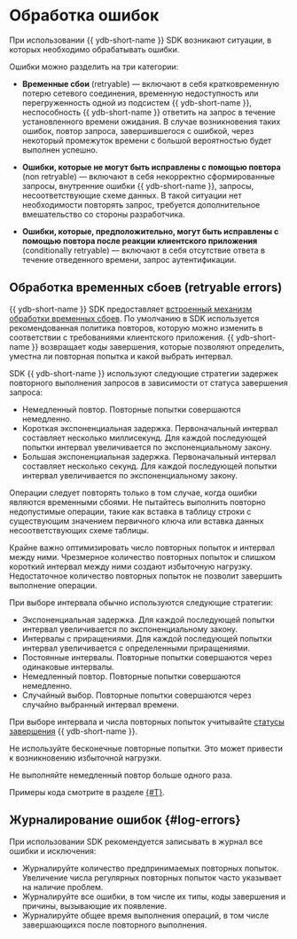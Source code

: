 # Обработка ошибок

При использовании {{ ydb-short-name }} SDK возникают ситуации, в которых необходимо обрабатывать ошибки.

Ошибки можно разделить на три категории:

* **Временные сбои** (retryable) — включают в себя кратковременную потерю сетевого соединения, временную недоступность или перегруженность одной из подсистем {{ ydb-short-name }}, неспособность {{ ydb-short-name }} ответить на запрос в течение установленного времени ожидания. В случае возникновения таких ошибок, повтор запроса, завершившегося с ошибкой, через некоторый промежуток времени с большой вероятностью будет выполнен успешно.

* **Ошибки, которые не могут быть исправлены с помощью повтора** (non retryable) — включают в себя некорректно сформированные запросы, внутренние ошибки {{ ydb-short-name }}, запросы, несоответствующие схеме данных. В такой ситуации нет необходимости повторять запрос, требуется дополнительное вмешательство со стороны разработчика.

* **Ошибки, которые, предположительно, могут быть исправлены с помощью повтора после реакции клиентского приложения** (conditionally retryable) — включают в себя отсутствие ответа в течение отведенного времени, запрос аутентификации.

## Обработка временных сбоев (retryable errors)

{{ ydb-short-name }} SDK предоставляет [встроенный механизм обработки временных сбоев](../../recipes/ydb-sdk/retry.md). По умолчанию в SDK используется рекомендованная политика повторов, которую можно изменить в соответствии с требованиями клиентского приложения. {{ ydb-short-name }} возвращает коды завершения, которые позволяют определить, уместна ли повторная попытка и какой выбрать интервал.

SDK {{ ydb-short-name }} используют следующие стратегии задержек повторного выполнения запросов в зависимости от статуса завершения запроса:

* Немедленный повтор. Повторные попытки совершаются немедленно.
* Короткая экспоненциальная задержка. Первоначальный интервал составляет несколько миллисекунд. Для каждой последующей попытки интервал увеличивается по экспоненциальному закону.
* Большая экспоненциальная задержка. Первоначальный интервал составляет несколько секунд. Для каждой последующей попытки интервал увеличивается по экспоненциальному закону.

Операции следует повторять только в том случае, когда ошибки являются временными сбоями. Не пытайтесь выполнить повторно недопустимые операции, такие как вставка в таблицу строки с существующим значением первичного ключа или вставка данных несоответствующих схеме таблицы.

Крайне важно оптимизировать число повторных попыток и интервал между ними. Чрезмерное количество повторных попыток и слишком короткий интервал между ними создают избыточную нагрузку. Недостаточное количество повторных попыток не позволит завершить выполнение операции.

При выборе интервала обычно используются следующие стратегии:

* Экспоненциальная задержка. Для каждой последующей попытки интервал увеличивается по экспоненциальному закону.
* Интервалы с приращениями. Для каждой последующей попытки интервал увеличивается с определенными приращениями.
* Постоянные интервалы. Повторные попытки совершаются через одинаковые интервалы.
* Немедленный повтор. Повторные попытки совершаются немедленно.
* Случайный выбор. Повторные попытки совершаются через случайно выбранный интервал времени.

При выборе интервала и числа повторных попыток учитывайте [статусы завершения](./status-codes.md) {{ ydb-short-name }}.

Не используйте бесконечные повторные попытки. Это может привести к возникновению избыточной нагрузки.

Не выполняйте немедленный повтор больше одного раза.

Примеры кода смотрите в разделе [{#T}](../../recipes/ydb-sdk/retry.md).

## Журналирование ошибок {#log-errors}

При использовании SDK рекомендуется записывать в журнал все ошибки и исключения:

* Журналируйте количество предпринимаемых повторных попыток. Увеличение числа регулярных повторных попыток часто указывает на наличие проблем.
* Журналируйте все ошибки, в том числе их типы, коды завершения и причины, вызывающие их появление.
* Журналируйте общее время выполнения операций, в том числе завершающихся после повторного выполнения.
